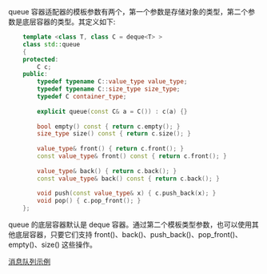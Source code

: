
queue 容器适配器的模板参数有两个，第一个参数是存储对象的类型，第二个参数是底层容器的类型。其定义如下:

```c++
    template <class T, class C = deque<T> >
    class std::queue
    {
    protected:
        C c;
    public:
        typedef typename C::value_type value_type;
        typedef typename C::size_type size_type;
        typedef C container_type;
        
        explicit queue(const C& a = C()) : c(a) {}
        
        bool empty() const { return c.empty(); }
        size_type size() const { return c.size(); }
        
        value_type& front() { return c.front(); }
        const value_type& front() const { return c.front(); }
        
        value_type& back() { return c.back(); }
        const value_type& back() const { return c.back(); }
        
        void push(const value_type& x) { c.push_back(x); }
        void pop() { c.pop_front(); }
    };
```

queue<T> 的底层容器默认是 deque<T> 容器。通过第二个模板类型参数，也可以使用其他底层容器，只要它们支持 front()、back()、push_back()、pop_front()、empty()、size() 这些操作。

[消息队列示例](07_Queue/01_message_queue.cpp)
